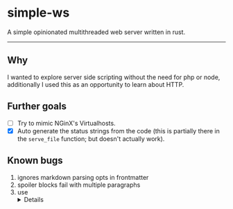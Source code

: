 # simple-ws

A simple opinionated multithreaded web server written in rust.

---

## Why

I wanted to explore server side scripting without the need for php or node, additionally I used this as an opportunity to learn about HTTP.

## Further goals

- [ ] Try to mimic NGinX's Virtualhosts.
- [x] Auto generate the status strings from the code (this is partially there in the `serve_file` function; but doesn't actually work).

## Known bugs

1. ignores markdown parsing opts in frontmatter
2. spoiler blocks fail with multiple paragraphs
3. use <details> for spoilers instead of our own bad code...
